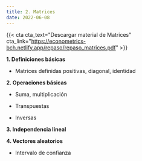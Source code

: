 ```yaml
---
title: 2. Matrices
date: 2022-06-08
---
```


{{< cta cta_text="Descargar material de Matrices" cta_link="https://econometrics-bch.netlify.app/repaso/repaso_matrices.pdf" >}}


**1. Definiciones básicas**

- Matrices definidas positivas, diagonal, identidad

**2. Operaciones básicas**

- Suma, multiplicación

- Transpuestas

- Inversas

**3. Independencia lineal**

**4. Vectores aleatorios**

- Intervalo de confianza 

